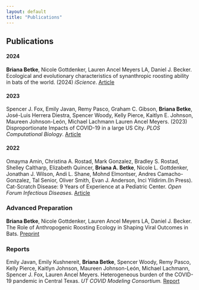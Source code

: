 ```yaml
---
layout: default
title: "Publications"
---
```


## Publications

#### 2024
**Briana Betke**, Nicole Gottdenker, Lauren Ancel Meyers LA, Daniel J. Becker. Ecological and evolutionary characteristics of synanthropic roosting ability in bats of the world. (2024) *iScience*. [Article](https://doi.org/10.1016/j.isci.2024.110369)

#### 2023
Spencer J. Fox, Emily Javan, Remy Pasco, Graham C. Gibson, **Briana Betke**, José-Luis Herrera Diestra, Spencer Woody, Kelly Pierce, Kaitlyn E. Johnson, Maureen Johnson-León, Michael Lachmann Lauren Ancel Meyers. (2023) Disproportionate Impacts of COVID-19 in a large US City. *PLOS Computational Biology*. [Article](https://journals.plos.org/ploscompbiol/article?id=10.1371/journal.pcbi.1011149)

#### 2022   
Omayma Amin, Christina A. Rostad, Mark Gonzalez, Bradley S. Rostad, Shelley Caltharp, Elizabeth Quincer, **Briana A. Betke**, Nicole L. Gottdenker, Jonathan J. Wilson, Andi L. Shane, Mohnd Elmontser, Andres Camacho-Gonzalez, Tal Senior, Oliver Smith, Evan J. Anderson, Inci Yildirim.(In Press). Cat-Scratch Disease: 9 Years of Experience at a Pediatric Center. *Open Forum Infectious Diseases.* [Article](https://www.ncbi.nlm.nih.gov/pmc/articles/PMC9439574/)
<br>

### Advanced Preparation
**Briana Betke**, Nicole Gottdenker, Lauren Ancel Meyers LA, Daniel J. Becker. The Role of Anthropogenic Roosting Ecology in Shaping Viral Outcomes in Bats. [Preprint](https://www.biorxiv.org/content/10.1101/2023.12.12.571362v1)
<br>

### Reports  
Emily Javan, Emily Kushnereit, **Briana Betke**, Spencer Woody, Remy Pasco, Kelly Pierce, Kaitlyn Johnson, Maureen Johnson-León, Michael Lachmann, Spencer J. Fox, Lauren Ancel Meyers. Heterogeneous burden of the COVID-19 pandemic in Central Texas. *UT COVID Modeling Consortium.* [Report](https://sites.cns.utexas.edu/sites/default/files/cid/files/austin_covid-19_spatial_burden_report.pdf?m=1611796135)